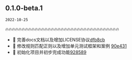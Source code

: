 ## 0.1.0-beta.1

`2022-10-25`

🔥🔥🔥🔥🔥🔥🔥🔥🔥🔥🔥🔥🔥🔥🔥🔥🔥🔥🔥🔥🔥🔥🔥🔥🔥🔥🔥🔥🔥🔥🔥🔥🔥🔥🔥

- :book: 完善docs文档以及增加LICENSE协议[dfb8cb](https://github.com/ltspkg/text-engine/commit/dfb8cb7aaba2685e0f918b8485162ea4d6b1a85f)
- :bug: 修改规则匹配正则以及增加单元测试框架和案例 [90e431](https://github.com/ltspkg/text-engine/commit/90e4314c43da45e70dc7617f164d766a6791e01d)
- :tada: 初始化项目并初步完成功能[928589](https://github.com/ltspkg/text-engine/commit/92858911560cc0ede8c79869a43616c68588f7e0)